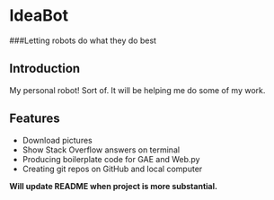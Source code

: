 IdeaBot
=======
###Letting robots do what they do best

Introduction
------------
My personal robot! Sort of. It will be helping me do some of my work.

Features
--------
- Download pictures
- Show Stack Overflow answers on terminal
- Producing boilerplate code for GAE and Web.py
- Creating git repos on GitHub and local computer

**Will update README when project is more substantial.**
